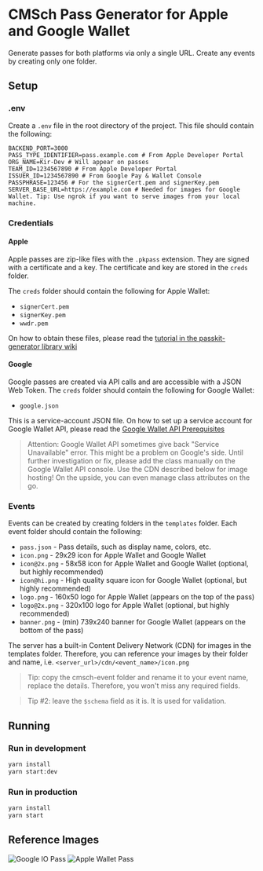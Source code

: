 # CMSch Pass Generator for Apple and Google Wallet
Generate passes for both platforms via only a single URL. Create any events by creating only one folder.

## Setup
### .env
Create a `.env` file in the root directory of the project. This file should contain the following:
```dotenv
BACKEND_PORT=3000
PASS_TYPE_IDENTIFIER=pass.example.com # From Apple Developer Portal
ORG_NAME=Kir-Dev # Will appear on passes
TEAM_ID=1234567890 # From Apple Developer Portal
ISSUER_ID=1234567890 # From Google Pay & Wallet Console
PASSPHRASE=123456 # For the signerCert.pem and signerKey.pem
SERVER_BASE_URL=https://example.com # Needed for images for Google Wallet. Tip: Use ngrok if you want to serve images from your local machine.
```
### Credentials
#### Apple
Apple passes are zip-like files with the `.pkpass` extension.
They are signed with a certificate and a key. The certificate and key are stored in the `creds` folder.

The `creds` folder should contain the following for Apple Wallet:
- `signerCert.pem`
- `signerKey.pem`
- `wwdr.pem`

On how to obtain these files, please read the 
[tutorial in the passkit-generator library wiki](https://github.com/alexandercerutti/passkit-generator/wiki/Generating-Certificates)
#### Google
Google passes are created via API calls and are accessible with a JSON Web Token.
The `creds` folder should contain the following for Google Wallet:
- `google.json`

This is a service-account JSON file.
On how to set up a service account for Google Wallet API,
please read the [Google Wallet API Prerequisites](https://developers.google.com/wallet/tickets/events/web/prerequisites)

> Attention: Google Wallet API sometimes give back "Service Unavailable" error.
This might be a problem on Google's side. Until further investigation or fix, please add the class manually on the Google Wallet API console.
Use the CDN described below for image hosting! On the upside, you can even manage class attributes on the go.

### Events
Events can be created by creating folders in the `templates` folder.
Each event folder should contain the following:
- `pass.json` - Pass details, such as display name, colors, etc.
- `icon.png` - 29x29 icon for Apple Wallet and Google Wallet
- `icon@2x.png` - 58x58 icon for Apple Wallet and Google Wallet (optional, but highly recommended)
- `icon@hi.png` - High quality square icon for Google Wallet (optional, but highly recommended)
- `logo.png` - 160x50 logo for Apple Wallet (appears on the top of the pass)
- `logo@2x.png` - 320x100 logo for Apple Wallet (optional, but highly recommended)
- `banner.png` - (min) 739x240 banner for Google Wallet (appears on the bottom of the pass)

The server has a built-in Content Delivery Network (CDN) for images in the templates folder. Therefore, you can reference your images by their folder and name,
i.e. `<server_url>/cdn/<event_name>/icon.png`

> Tip: copy the cmsch-event folder and rename it to your event name, replace the details. Therefore, you won't miss any required fields.

> Tip #2: leave the `$schema` field as it is. It is used for validation.

## Running
### Run in development
```bash
yarn install
yarn start:dev
```

### Run in production
```bash
yarn install
yarn start
```

## Reference Images
![Google IO Pass](https://codelabs.developers.google.com/static/add-to-wallet-web/images/pass-annotated.png)
![Apple Wallet Pass](https://developer.apple.com/library/archive/documentation/UserExperience/Conceptual/PassKit_PG/Art/event_ticket_2x.png)